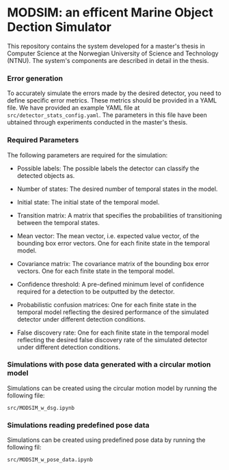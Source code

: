 # MODSIM: an efficent Marine Object Dection Simulator


This repository contains the system developed for a master's thesis in Computer Science at the Norwegian University of Science and Technology (NTNU). The system's components are described in detail in the thesis.


### Error generation

To accurately simulate the errors made by the desired detector, you need to define specific error metrics. These metrics should be provided in a YAML file. We have provided an example YAML file at `src/detector_stats_config.yaml`. The parameters in this file have been ubtained through experiments conducted in the master's thesis. 

### Required Parameters
The following parameters are required for the simulation:

- Possible labels: The possible labels the detector can classify the detected objects as.

- Number of states: The desired number of temporal states in the model.

- Initial state: The initial state of the temporal model.

- Transition matrix: A matrix that specifies the probabilities of transitioning between the temporal states.

- Mean vector: The mean vector, i.e. expected value vector, of the bounding box error vectors. One for each finite state in the temporal model.

- Covariance matrix: The covariance matrix of the bounding box error vectors. One for each finite state in the temporal model.

- Confidence threshold: A pre-defined minimum level of confidence required for a detection to be outputted by the detector.

- Probabilistic confusion matrices: One for each finite state in the temporal model reflecting the desired performance of the simulated detector under different detection conditions.

- False discovery rate: One for each finite state in the temporal model reflecting the desired false discovery rate of the simulated detector under different detection conditions.


### Simulations with pose data generated with a circular motion model
Simulations can be created using the circular motion model by running the following file:

```
src/MODSIM_w_dsg.ipynb
```

### Simulations reading predefined pose data
Simulations can be created using predefined pose data by running the following fil: 

```
src/MODSIM_w_pose_data.ipynb
```
